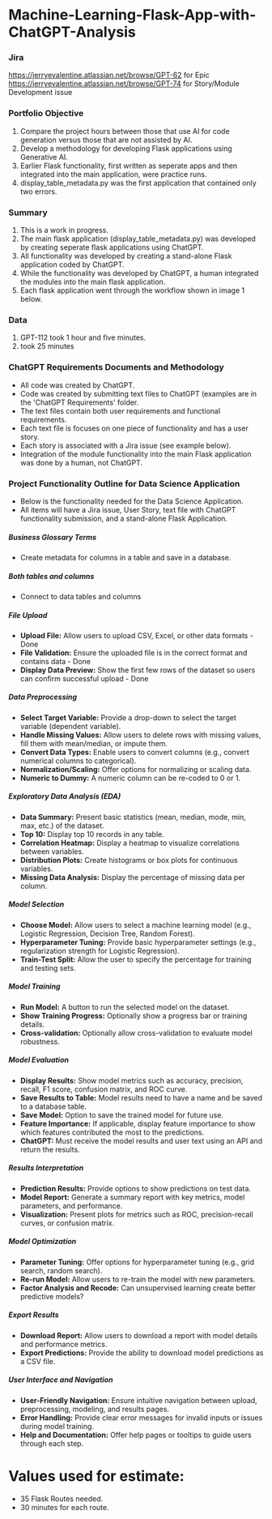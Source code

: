 # Machine-Learning-Flask-App-with-ChatGPT-Analysis
### Jira
https://jerryevalentine.atlassian.net/browse/GPT-62 for Epic </br>
https://jerryevalentine.atlassian.net/browse/GPT-74 for Story/Module Development issue

### Portfolio Objective
1) Compare the project hours between those that use AI for code generation versus those that are not assisted by AI.
2) Develop a methodology for developing Flask applications using Generative AI.
3) Earlier Flask functionality, first written as seperate apps and then integrated into the main application, were practice runs.
4) display_table_metadata.py was the first application that contained only two errors.
   
### Summary
1) This is a work in progress.
2) The main flask application (display_table_metadata.py) was developed by creating seperate flask applications using ChatGPT.
3) All functionality was developed by creating a stand-alone Flask application coded by ChatGPT.
4) While the functionality was developed by ChatGPT, a human integrated the modules into the main flask application.
5) Each flask application went through the workflow shown in image 1 below.

### Data
1) GPT-112 took 1 hour and five minutes.
2) took 25 minutes

### ChatGPT Requirements Documents and Methodology
- All code was created by ChatGPT.
- Code was created by submitting text files to ChatGPT (examples are in the 'ChatGPT Requirements' folder.
- The text files contain both user requirements and functional requirements.
- Each text file is focuses on one piece of functionality and has a user story.
- Each story is associated with a Jira issue (see example below).
- Integration of the module functionality into the main Flask application was done by a human, not ChatGPT.

### Project Functionality Outline for Data Science Application
- Below is the functionality needed for the Data Science Application.
- All items will have a Jira issue, User Story, text file with ChatGPT functionality submission, and a stand-alone Flask Application.

##### Business Glossary Terms
- Create metadata for columns in a table and save in a database.

##### Both tables and columns
- Connect to data tables and columns

##### File Upload
- **Upload File:** Allow users to upload CSV, Excel, or other data formats - Done
- **File Validation:** Ensure the uploaded file is in the correct format and contains data - Done
- **Display Data Preview:** Show the first few rows of the dataset so users can confirm successful upload - Done

##### Data Preprocessing
- **Select Target Variable:** Provide a drop-down to select the target variable (dependent variable).
- **Handle Missing Values:** Allow users to delete rows with missing values, fill them with mean/median, or impute them.
- **Convert Data Types:** Enable users to convert columns (e.g., convert numerical columns to categorical).
- **Normalization/Scaling:** Offer options for normalizing or scaling data.
- **Numeric to Dummy:** A numeric column can be re-coded to 0 or 1.

##### Exploratory Data Analysis (EDA)
- **Data Summary:** Present basic statistics (mean, median, mode, min, max, etc.) of the dataset.
- **Top 10:** Display top 10 records in any table.
- **Correlation Heatmap:** Display a heatmap to visualize correlations between variables.
- **Distribution Plots:** Create histograms or box plots for continuous variables.
- **Missing Data Analysis:** Display the percentage of missing data per column.

##### Model Selection
- **Choose Model:** Allow users to select a machine learning model (e.g., Logistic Regression, Decision Tree, Random Forest).
- **Hyperparameter Tuning:** Provide basic hyperparameter settings (e.g., regularization strength for Logistic Regression).
- **Train-Test Split:** Allow the user to specify the percentage for training and testing sets.

##### Model Training
- **Run Model:** A button to run the selected model on the dataset.
- **Show Training Progress:** Optionally show a progress bar or training details.
- **Cross-validation:** Optionally allow cross-validation to evaluate model robustness.

##### Model Evaluation
- **Display Results:** Show model metrics such as accuracy, precision, recall, F1 score, confusion matrix, and ROC curve.
- **Save Results to Table:** Model results need to have a name and be saved to a database table.
- **Save Model:** Option to save the trained model for future use.
- **Feature Importance:** If applicable, display feature importance to show which features contributed the most to the predictions.
- **ChatGPT:** Must receive the model results and user text using an API and return the results.

##### Results Interpretation
- **Prediction Results:** Provide options to show predictions on test data.
- **Model Report:** Generate a summary report with key metrics, model parameters, and performance.
- **Visualization:** Present plots for metrics such as ROC, precision-recall curves, or confusion matrix.

##### Model Optimization
- **Parameter Tuning:** Offer options for hyperparameter tuning (e.g., grid search, random search).
- **Re-run Model:** Allow users to re-train the model with new parameters.
- **Factor Analysis and Recode:** Can unsupervised learning create better predictive models?

##### Export Results
- **Download Report:** Allow users to download a report with model details and performance metrics.
- **Export Predictions:** Provide the ability to download model predictions as a CSV file.

##### User Interface and Navigation
- **User-Friendly Navigation:** Ensure intuitive navigation between upload, preprocessing, modeling, and results pages.
- **Error Handling:** Provide clear error messages for invalid inputs or issues during model training.
- **Help and Documentation:** Offer help pages or tooltips to guide users through each step.

# Values used for estimate:
- 35 Flask Routes needed.
- 30 minutes for each route.